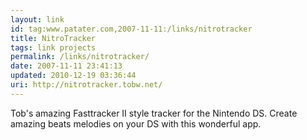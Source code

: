 ```yaml
---
layout: link
id: tag:www.patater.com,2007-11-11:/links/nitrotracker
title: NitroTracker
tags: link projects
permalink: /links/nitrotracker/
date: 2007-11-11 23:41:13
updated: 2010-12-19 03:36:44
uri: http://nitrotracker.tobw.net/
---
```

Tob's amazing Fasttracker II style tracker for the Nintendo DS. Create amazing
beats melodies on your DS with this wonderful app.
